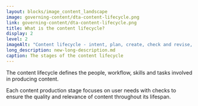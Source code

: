 ```yaml
---
layout: blocks/image_content_landscape
image: governing-content/dta-content-lifecycle.png
link: governing-content/dta-content-lifecycle.png
title: What is the content lifecycle?
display: 2
level: 2
imageAlt: "Content lifecycle - intent, plan, create, check and revise, sign off, publish, improve, remove."
long_description: new-long-description.md
caption: The stages of the content lifecycle
---
```


The content lifecycle defines the people, workflow, skills and tasks involved in producing content.

Each content production stage focuses on user needs with checks to ensure the quality and relevance of content throughout its lifespan.
